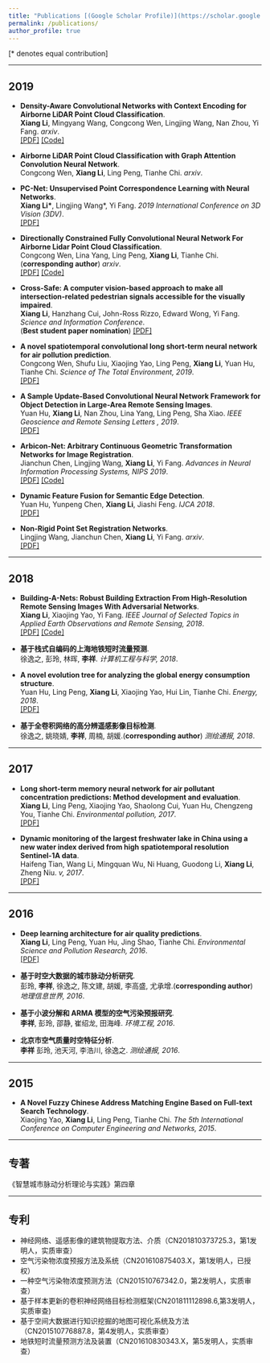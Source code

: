 ```yaml
---
title: "Publications [(Google Scholar Profile)](https://scholar.google.com/citations?user=4Apl5FgAAAAJ&hl=zh-CN)"
permalink: /publications/
author_profile: true
---
```


[\* denotes equal contribution]

---
## 2019
* <b>Density-Aware Convolutional Networks with Context Encoding for Airborne LiDAR Point Cloud Classification</b>. <br>
<b>Xiang Li</b>, Mingyang Wang, Congcong Wen, Lingjing Wang, Nan Zhou, Yi Fang. <i>arxiv</i>.<br>
[[PDF]](https://arxiv.org/abs/1910.05909)
[[Code]](https://https://github.com/lixiang-ucas)

* <b>Airborne LiDAR Point Cloud Classification with Graph Attention Convolution Neural Network</b>. <br>
Congcong Wen, <b>Xiang Li</b>, Ling Peng, Tianhe Chi. <i>arxiv</i>.<br>

* <b>PC-Net: Unsupervised Point Correspondence Learning with Neural Networks</b>. <br>
<b>Xiang Li*</b>, Lingjing Wang*, Yi Fang. <i>2019 International Conference on 3D Vision (3DV)</i>.<br>
[[PDF]](https://www.ijcai.org/proceedings/2019/0399.pdf)


* <b>Directionally Constrained Fully Convolutional Neural Network For Airborne Lidar Point Cloud Classification</b>. <br>
Congcong Wen, Lina Yang, Ling Peng, <b>Xiang Li</b><i class="icon-weibo"></i>, Tianhe Chi. (<b>corresponding author</b>) <i>arxiv</i>.<br> 
[[PDF]](https://arxiv.org/abs/1908.06673)
[[Code]](https://https://github.com/lixiang-ucas)


* <b>Cross-Safe: A computer vision-based approach to make all intersection-related pedestrian signals accessible for the visually impaired</b>. <br>
<b>Xiang Li</b>, Hanzhang Cui, John-Ross Rizzo, Edward Wong, Yi Fang. <i>Science and Information Conference</i>.<br> (<b>Best student paper nomination</b>)
[[PDF]](https://link.springer.com/chapter/10.1007/978-3-030-17798-0_13)


* <b>A novel spatiotemporal convolutional long short-term neural network for air pollution prediction</b>. <br>
Congcong Wen, Shufu Liu, Xiaojing Yao, Ling Peng, <b>Xiang Li</b>, Yuan Hu, Tianhe Chi. <i>Science of The Total Environment, 2019</i>.<br>
[[PDF]](https://arxiv.org/abs/1908.06673)


* <b>A Sample Update-Based Convolutional Neural Network Framework for Object Detection in Large-Area Remote Sensing Images</b>. <br>
Yuan Hu, <b>Xiang Li</b>, Nan Zhou, Lina Yang, Ling Peng, Sha Xiao. <i>IEEE Geoscience and Remote Sensing Letters , 2019</i>.<br>
[[PDF]](https://ieeexplore.ieee.org/document/8613920/)


* <b>Arbicon-Net: Arbitrary Continuous Geometric Transformation Networks for Image Registration</b>. <br>
Jianchun Chen, Lingjing Wang, <b>Xiang Li</b>, Yi Fang. <i>Advances in Neural Information Processing Systems, NIPS 2019</i>.<br>
[[PDF]](https://arxiv.org/abs/1908.06673)
[[Code]](https://https://github.com/lixiang-ucas)

* <b>Dynamic Feature Fusion for Semantic Edge Detection</b>. <br>
Yuan Hu, Yunpeng Chen, <b>Xiang Li</b>, Jiashi Feng. <i>IJCA 2018</i>.<br>
[[PDF]](https://arxiv.org/abs/1902.09104)

* <b>Non-Rigid Point Set Registration Networks</b>. <br>
Lingjing Wang, Jianchun Chen, <b>Xiang Li</b>, Yi Fang. <i>arxiv</i>.<br>
[[PDF]](https://arxiv.org/abs/1904.01428)

---
## 2018
* <b>Building-A-Nets: Robust Building Extraction From High-Resolution Remote Sensing Images With Adversarial Networks</b>. <br>
<b>Xiang Li</b>, Xiaojing Yao, Yi Fang. <i>IEEE Journal of Selected Topics in Applied Earth Observations and Remote Sensing, 2018</i>.<br>
[[PDF]](https://arxiv.org/abs/1910.05909)
[[Code]](https://ieeexplore.ieee.org/document/8453267)

* <b>基于栈式自编码的上海地铁短时流量预测</b>. <br>
徐逸之, 彭玲, 林晖, <b>李祥</b>. <i>计算机工程与科学, 2018</i>.<br>

* <b>A novel evolution tree for analyzing the global energy consumption structure</b>. <br>Yuan Hu, Ling Peng, <b>Xiang Li</b>, Xiaojing Yao, Hui Lin, Tianhe Chi. <i>Energy, 2018</i>.<br>
[[PDF]](https://www.sciencedirect.com/science/article/pii/S0360544218301117)

* <b>基于全卷积网络的高分辨遥感影像目标检测</b>. <br>
徐逸之, 姚晓婧, <b>李祥</b>, 周楠, 胡媛.(<b>corresponding author</b>)  <i>测绘通报, 2018</i>.<br>

---
## 2017
* <b>Long short-term memory neural network for air pollutant concentration predictions: Method development and evaluation</b>. <br>
<b>Xiang Li</b>, Ling Peng, Xiaojing Yao, Shaolong Cui, Yuan Hu, Chengzeng You, Tianhe Chi. <i>Environmental pollution, 2017</i>.<br>
[[PDF]](https://www.sciencedirect.com/science/article/pii/S0269749117307534)

* <b>Dynamic monitoring of the largest freshwater lake in China using a new water index derived from high spatiotemporal resolution Sentinel-1A data</b>. <br>
Haifeng Tian, Wang Li, Mingquan Wu, Ni Huang, Guodong Li, <b>Xiang Li</b>, Zheng Niu. <i>v, 2017</i>.<br>
[[PDF]](https://www.mdpi.com/2072-4292/9/6/521)

---
## 2016
* <b>Deep learning architecture for air quality predictions</b>. <br>
<b>Xiang Li</b>, Ling Peng, Yuan Hu, Jing Shao, Tianhe Chi. <i>Environmental Science and Pollution Research, 2016</i>.<br>
[[PDF]](https://link.springer.com/article/10.1007/s11356-016-7812-9)

* <b>基于时空大数据的城市脉动分析研究</b>. <br>
彭玲, <b>李祥</b>, 徐逸之, 陈文建, 胡媛, 李高盛, 尤承增.(<b>corresponding author</b>)  <i>地理信息世界, 2016</i>.<br>

* <b>基于小波分解和 ARMA 模型的空气污染预报研究</b>. <br>
<b>李祥</b>, 彭玲, 邵静, 崔绍龙, 田海峰. <i>环境工程, 2016</i>.<br>

* <b>北京市空气质量时空特征分析</b>. <br>
<b>李祥</b> 彭玲, 池天河, 李浩川, 徐逸之. <i>测绘通报, 2016</i>.<br>

---
## 2015
* <b>A Novel Fuzzy Chinese Address Matching Engine Based on Full-text Search Technology</b>. <br>
Xiaojing Yao, <b>Xiang Li</b>, Ling Peng, Tianhe Chi. <i>The 5th International Conference on Computer Engineering and Networks, 2015</i>.<br>

---
## 专著
《智慧城市脉动分析理论与实践》第四章

---
## 专利
* 神经网络、遥感影像的建筑物提取方法、介质（CN201810373725.3，第1发明人，实质审查）
* 空气污染物浓度预报方法及系统（CN201610875403.X，第1发明人，已授权）
* 一种空气污染物浓度预测方法（CN201510767342.0，第2发明人，实质审查）
* 基于样本更新的卷积神经网络目标检测框架(CN201811112898.6,第3发明人，实质审查)
* 基于空间大数据进行知识挖掘的地图可视化系统及方法（CN201510776887.8，第4发明人，实质审查）
* 地铁短时流量预测方法及装置（CN201610830343.X，第5发明人，实质审查）
